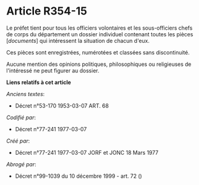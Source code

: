 # Article R354-15

Le préfet tient pour tous les officiers volontaires et les sous-officiers chefs de corps du département un dossier individuel
contenant toutes les pièces [*documents*] qui intéressent la situation de chacun d'eux.

Ces pièces sont enregistrées, numérotées et classées sans discontinuité.

Aucune mention des opinions politiques, philosophiques ou religieuses de l'intéressé ne peut figurer au dossier.

**Liens relatifs à cet article**

_Anciens textes_:

  - Décret n°53-170 1953-03-07 ART. 68

_Codifié par_:

  - Décret n°77-241 1977-03-07

_Créé par_:

  - Décret n°77-241 1977-03-07 JORF et JONC 18 Mars 1977

_Abrogé par_:

  - Décret n°99-1039 du 10 décembre 1999 - art. 72 ()
